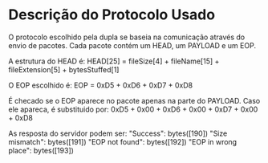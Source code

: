 # Descrição do Protocolo Usado

O protocolo escolhido pela dupla se baseia na comunicação através do envio de pacotes. Cada pacote contém um HEAD, um PAYLOAD e um EOP.

A estrutura do HEAD é:
    HEAD[25] = fileSize[4] + fileName[15] + fileExtension[5] + bytesStuffed[1]

O EOP escolhido é:
    EOP = 0xD5 + 0xD6 + 0xD7 + 0xD8

É checado se o EOP aparece no pacote apenas na parte do PAYLOAD. Caso ele apareca, é substituido por:
    0xD5 + 0x00 + 0xD6 + 0x00 + 0xD7 + 0x00 + 0xD8

As resposta do servidor podem ser:
    "Success": bytes([190])
    "Size mismatch": bytes([191])
    "EOP not found": bytes([192])
    "EOP in wrong place": bytes([193])